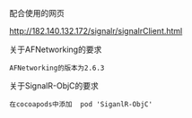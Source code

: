 配合使用的网页

http://182.140.132.172/signalr/signalrClient.html

关于AFNetworking的要求

```
AFNetworking的版本为2.6.3
```

关于SignalR-ObjC的要求

```
在cocoapods中添加  pod 'SiganlR-ObjC'
```

